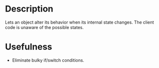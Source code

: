 # Description

Lets an object alter its behavior when its internal state changes.
The client code is unaware of the possible states.

# Usefulness

- Eliminate bulky if/switch conditions.
